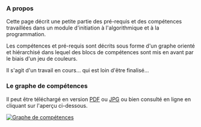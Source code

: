 ### A propos

Cette page décrit une petite partie des pré-requis et des compétences travaillées dans un module d'initiation à l'algorithmique et à la programmation.  

Les compétences et pré-requis sont décrits sous forme d'un graphe orienté et hiérarchisé dans lequel des blocs de compétences sont mis en avant par le biais d'un jeu de couleurs.

Il s'agit d'un travail en cours... qui est loin d'être finalisé...

### Le graphe de compétences

Il peut être téléchargé en version [PDF](https://patrick-etcheverry.github.io/graphe-competences-algo-prog/graphe-competences-algo-prog.pdf) ou [JPG](https://patrick-etcheverry.github.io/graphe-competences-algo-prog/graphe-competences-algo-prog.jpg) ou bien consulté en ligne en cliquant sur l'aperçu ci-dessous.

[![Graphe de compétences](https://patrick-etcheverry.github.io/graphe-competences-algo-prog/graphe-competences-algo-prog.jpg)](https://patrick-etcheverry.github.io/graphe-competences-algo-prog/)
